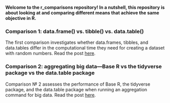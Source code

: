 **Welcome to the r_comparisons repository! In a nutshell, this repository is about looking at and comparing different means that achieve the same objective in R.**

### Comparison 1: data.frame() vs. tibble() vs. data.table()
The first comparison investigates whether data.frames, tibbles, and data.tables differ in the computational time they need for creating a dataset with random numbers. Read the post [here](1_creating_a_dataset_DF_TBL_DT.md).

### Comparison 2: aggregating big data—Base R vs the tidyverse package vs the data.table package
Comparison № 2 assesses the performance of Base R, the tidyverse package, and the data.table package when running an aggregation command for big data. Read the post [here](2_aggregating_big_data.md).
